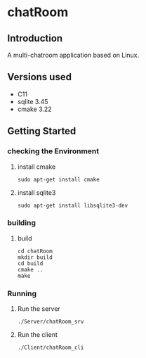# chatRoom
## Introduction
A multi-chatroom application based on Linux.

## Versions used
- C11  
- sqlite 3.45 
- cmake 3.22

## Getting Started
### checking the Environment
1. install cmake  
     ```shell
     sudo apt-get install cmake
     ```
1. install sqlite3  
     ```shell
     sudo apt-get install libsqlite3-dev
     ```
### building
1. build
    ```shell
    cd chatRoom
    mkdir build
    cd build
    cmake ..
    make
    ```
### Running
1. Run the server  
    ```shell
    ./Server/chatRoom_srv
    ```

2. Run the client  
    ```shell
    ./Client/chatRoom_cli
    ```

   
